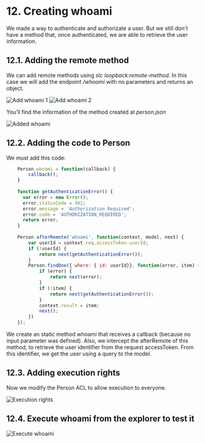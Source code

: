 # 12. Creating whoami

We made a way to authenticate and authorizate a user. But we still don't have a method that, once authenticated, we are able to retrieve the user information.

## 12.1. Adding the remote method

We can add remote methods using *slc loopback:remote-method*. In this case we will add the endpoint */whoami* with no parameters and returns an object.

![Add whoami 1](https://raw.githubusercontent.com/nodejsbcn/course27May/master/exercise12/screenshots/screenshot01.png)
![Add whoami 2](https://raw.githubusercontent.com/nodejsbcn/course27May/master/exercise12/screenshots/screenshot01.png)

You'll find the information of the method created at *person.json*

![Added whoami](https://raw.githubusercontent.com/nodejsbcn/course27May/master/exercise12/screenshots/screenshot03.png)

## 12.2. Adding the code to Person

We must add this code:

```javascript
    Person.whoami = function(callback) {
        callback();
    }
    
    function getAuthenticationError() {
      var error = new Error();
      error.statusCode = 401;
      error.message = 'Authorization Required';
      error.code = 'AUTHORIZATION_REQUIRED';
      return error;        
    }
    
    Person.afterRemote('whoami', function(context, model, next) {
        var userId = context.req.accessToken.userId;
        if (!userId) {
            return next(getAuthenticationError());
        }
        Person.findOne({ where: { id: userId}}, function(error, item) {
            if (error) {
                return next(error);
            }
            if (!item) {
                return next(getAuthenticationError());
            }
            context.result = item;
            next();
        })
    });
```

We create an static method whoami that receives a callback (because no input parameter was defined).
Also, we intercept the afterRemote of this method, to retrieve the user identifier from the request accessToken. From this identifier, we get the user using a query to the model.

## 12.3. Adding execution rights

Now we modify the Person ACL to allow execution to everyone.

![Execution rights](https://raw.githubusercontent.com/nodejsbcn/course27May/master/exercise12/screenshots/screenshot04.png)

## 12.4. Execute whoami from the explorer to test it

![Execute whoami](https://raw.githubusercontent.com/nodejsbcn/course27May/master/exercise12/screenshots/screenshot05.png)

